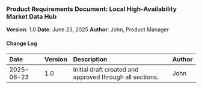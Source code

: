 ### **Product Requirements Document: Local High-Availability Market Data Hub**

**Version**: 1.0
**Date**: June 23, 2025
**Author**: John, Product Manager

#### **Change Log**

| Date | Version | Description | Author |
| :--- | :--- | :--- | :--- |
| 2025-06-23 | 1.0 | Initial draft created and approved through all sections. | John |
